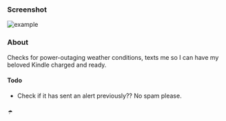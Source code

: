 ### Screenshot

![example](./1.png)

### About

Checks for power-outaging weather conditions, texts me so I can have my beloved Kindle charged and ready.

#### Todo

- Check if it has sent an alert previously?? No spam please.

###### ☂️
